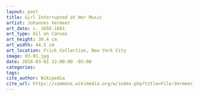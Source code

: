 ```yaml
---
layout: post
title: Girl Interrupted at Her Music
artist: Johannes Vermeer
art_date: c. 1658-1661
art_type: Oil on Canvas
art_height: 39.4 cm
art_width: 44.5 cm
art_location: Frick Collection, New York City
image: 03-01.jpg
date: 2016-03-01 12:00:00 -05:00
categories:
tags:
cite_author: Wikipedia
cite_url: https://commons.wikimedia.org/w/index.php?title=File:Vermeer_Girl_Interrupted_at_Her_Music.jpg&oldid=153203540
---
```


